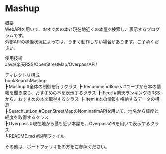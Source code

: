 # Mashup

概要  
WebAPIを用いて、おすすめの本と現在地近くの本屋を検索し、表示するプログラムです。  
外部APIの稼働状況によっては、うまく動作しない場合があります。ご了承ください。  
  
使用技術  
Java/楽天RSS/OpenStreetMap/OverpassAPI/ 
  
ディレクトリ構成  
bookSearchMashup  
┣ Mashup          #全体の制御を行うクラス
┣ RecommendBooks  #ユーザから本の情報を聞き取り、おすすめの本を表示するクラス
┣ Feed            #楽天ランキングのRSSから、おすすめの本を取得するクラス
┣ Item            #本の情報を格納するデータの構造  
┣ SearchLatLon    #OpenStreetMapのNominatimAPIを用いて、地名から緯度と経度を取得するクラス  
┣ Overpass        #現在地から最も近い本屋を、OverpassAPIを用いて表示するクラス  
┗ README.md       #説明ファイル  
  
その他は、ポートフォリオをの方をご参照ください。
